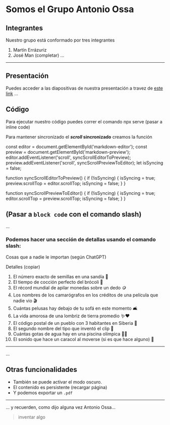 # Somos el Grupo Antonio Ossa

## Integrantes
Nuestro grupo está conformado por tres integrantes
1. Martín Errázuriz
2. José Man (completar)
...
---



## Presentación
Puedes acceder a las diapositivas de nuestra presentación a travez de [este link](https://docs.google.com/presentation/d/1gMPh8gSmEDqHBc4h20Bu-10Utlv1XUj2xlc5NFtVje4/edit?usp=sharing)
...
## Código
Para ejecutar nuestro código puedes correr el comando npx serve (pasar a inline code)

Para mantener sincronizado el **_scroll_  sincronizado** creamos la función

const editor = document.getElementById('markdown-editor');
const preview = document.getElementById('markdown-preview');
editor.addEventListener('scroll', syncScrollEditorToPreview);
preview.addEventListener('scroll', syncScrollPreviewToEditor);
let isSyncing = false;

function syncScrollEditorToPreview() {
  if (!isSyncing) {
    isSyncing = true;
    preview.scrollTop = editor.scrollTop;
    isSyncing = false;
  }
}

function syncScrollPreviewToEditor() {
  if (!isSyncing) {
    isSyncing = true;
    editor.scrollTop = preview.scrollTop;
    isSyncing = false;
  }
}

(Pasar a `block code` con el comando slash)
---
...

### Podemos hacer una sección de detallas usando el comando slash:

Cosas que a nadie le importan (según ChatGPT)


Detalles (copiar)
1. El número exacto de semillas en una sandía 🍉
2. El tiempo de cocción perfecto del brócoli 🥦
3. El récord mundial de apilar monedas sobre un dedo 🪙
4. Los nombres de los camarógrafos en los créditos de una película que nadie vio 🎬
5. Cuántas pelusas hay debajo de tu sofá en este momento 🛋️
6. La vida amorosa de una lombriz de tierra promedio 🪱❤️
7. El código postal de un pueblo con 3 habitantes en Siberia 📍
8. El segundo nombre del tipo que inventó el clip 📎
9. Cuántas gotas de agua hay en una piscina olímpica 🏊‍♂️
10. El sonido que hace un caracol al moverse (si es que hace alguno) 🐌


---
...
## Otras funcionalidades
- También se puede activar el modo oscuro.
- El contenido es persistente (recargar página)
- Y podemos exportar un `.pdf` 
---
...
y recuerden, como dijo alguna vez Antonio Ossa...
> inventar algo